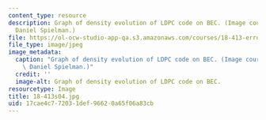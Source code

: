 ```yaml
---
content_type: resource
description: Graph of density evolution of LDPC code on BEC. (Image courtesy of Prof.
  Daniel Spielman.)
file: https://ol-ocw-studio-app-qa.s3.amazonaws.com/courses/18-413-error-correcting-codes-laboratory-spring-2004/17cae4c772031def96620a65f06a83cb_18-413s04.jpg
file_type: image/jpeg
image_metadata:
  caption: "Graph of density evolution of LDPC code on BEC. (Image courtesy of\_Prof.\
    \ Daniel Spielman.)"
  credit: ''
  image-alt: Graph of density evolution of LDPC code on BEC.
resourcetype: Image
title: 18-413s04.jpg
uid: 17cae4c7-7203-1def-9662-0a65f06a83cb
---
```

